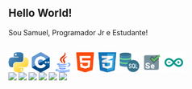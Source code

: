 ## Hello World! 

Sou Samuel, Programador Jr e Estudante!

<div style="display: inline_block"><br>
  <img align="center" alt="Muel-Python" height="40" width="40" src="Icons/python.svg">
  <img align="center" alt="Muel-C++" height="40" width="40" src="Icons/c++.svg">
  <img align="center" alt="Muel-Java" height="40" width="40" src="Icons/java.svg">
  <img align="center" alt="Muel-html" height="40" width="40" src="Icons/html-5.svg">
  <img align="center" alt="Muel-CSS" height="40" width="40" src="Icons/social.svg">
  <img align="center" alt="Muel-SQL" height="40" width="40" src="Icons/sql-server.svg">
  <img align="center" alt="Muel-Selenium" height="40" width="40" src="Icons/selenium.svg">
  <img align="center" alt="Muel-Arduino" height="40" width="40" src="Icons/arduino.svg">
</div>
 
<div> 
  <a href="ahttps://www.youtube.com/channel/UC_-uuuZbY0AAt9CViNzvc-Q" target="_blank"><img src="ahttps://img.shields.io/badge/YouTube-FF0000?style=for-the-badge&logo=youtube&logoColor=white" target="_blank"></a>
  <a href="ahttps://instagram.com/rafaballerini" target="_blank"><img src="ahttps://img.shields.io/badge/-Instagram-%23E4405F?style=for-the-badge&logo=instagram&logoColor=white" target="_blank"></a>
 	<a href="ahttps://www.twitch.tv/rafaballerinii" target="_blank"><img src="ahttps://img.shields.io/badge/Twitch-9146FF?style=for-the-badge&logo=twitch&logoColor=white" target="_blank"></a>
 <a href="ahttps://discord.gg/wagxzStdcR" target="_blank"><img src="ahttps://img.shields.io/badge/Discord-7289DA?style=for-the-badge&logo=discord&logoColor=white" target="_blank"></a> 
  <a href = "amailto:contatorafaballerini@gmail.com"><img src="ahttps://img.shields.io/badge/-Gmail-%23333?style=for-the-badge&logo=gmail&logoColor=white" target="_blank"></a>
  <a href="https://www.linkedin.com/in/samuelcarlosgarcia/" target="_blank"><img src="ahttps://img.shields.io/badge/-LinkedIn-%230077B5?style=for-the-badge&logo=linkedin&logoColor=white" target="_blank"></a> 
</div>
